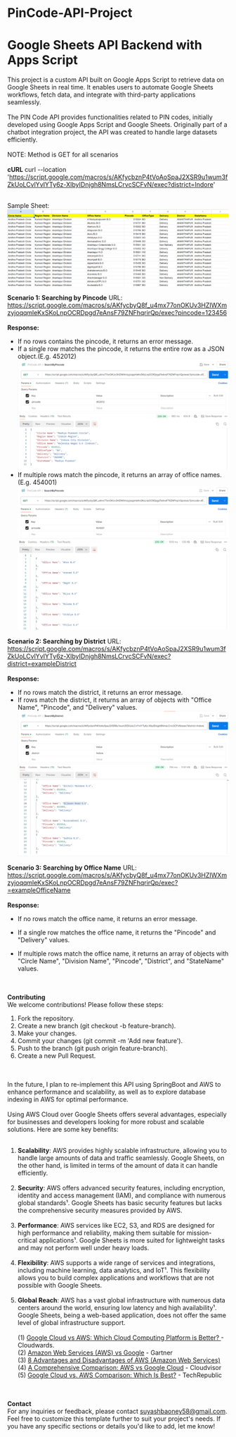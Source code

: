 # PinCode-API-Project
# Google Sheets API Backend with Apps Script
This project is a custom API built on Google Apps Script to retrieve data on Google Sheets in real time. It enables users to automate Google Sheets workflows, fetch data, and integrate with third-party applications seamlessly. 
<br>
<br>
The PIN Code API provides functionalities related to PIN codes, initially developed using Google Apps Script and Google Sheets. Originally part of a chatbot integration project, the API was created to handle large datasets efficiently. 
<br><br>
NOTE: Method is GET for all scenarios
<br><br>
**cURL**
curl --location 'https://script.google.com/macros/s/AKfycbznP4tVoAoSpaJ2XSR9u1wum3fZkUoLCvlYvIYTy6z-XIbyIDnjgh8NmsLCrvcSCFvN/exec?district=Indore'
<br><br>

Sample Sheet: 
![Loading image...](Images/samplesheet.png)


**Scenario 1: Searching by Pincode**
URL: https://script.google.com/macros/s/AKfycbyQ8f_u4mx77onOKUv3HZIWXmzyjoqqmleKxSKoLnpOCRDpgd7eAnsF79ZNFhqrirQp/exec?pincode=123456
<br><br>**Response:**
+	If no rows contains the pincode, it returns an error message.
+	If a single row matches the pincode, it returns the entire row as a JSON object.(E.g. 452012)<br>
 ![Loading image...](Images/Picture1.png)
+	If multiple rows match the pincode, it returns an array of office names. (E.g. 454001)
  ![Loading image...](Images/Picture2.png)

**Scenario 2: Searching by District**
URL: https://script.google.com/macros/s/AKfycbznP4tVoAoSpaJ2XSR9u1wum3fZkUoLCvlYvIYTy6z-XIbyIDnjgh8NmsLCrvcSCFvN/exec?district=exampleDistrict
<br><br>**Response:**
+	If no rows match the district, it returns an error message.
+	If rows match the district, it returns an array of objects with "Office Name", "Pincode", and "Delivery" values.
![Loading image...](Images/Picture3.png)

**Scenario 3: Searching by Office Name**
URL: https://script.google.com/macros/s/AKfycbyQ8f_u4mx77onOKUv3HZIWXmzyjoqqmleKxSKoLnpOCRDpgd7eAnsF79ZNFhqrirQp/exec?=exampleOfficeName
<br><br>**Response:**
+	If no rows match the office name, it returns an error message.
+	If a single row matches the office name, it returns the "Pincode" and "Delivery" values. 

 
+	If multiple rows match the office name, it returns an array of objects with "Circle Name", "Division Name", "Pincode", "District", and "StateName" values.
  
<br><br>
**Contributing**<br>
We welcome contributions! Please follow these steps:
<br>
1. Fork the repository.<br>
2. Create a new branch (git checkout -b feature-branch).<br>
3. Make your changes.<br>
4. Commit your changes (git commit -m 'Add new feature').<br>
5. Push to the branch (git push origin feature-branch).<br>
6. Create a new Pull Request.<br>
<br><br>

In the future, I plan to re-implement this API using SpringBoot and AWS to enhance performance and scalability, as well as to explore database indexing in AWS for optimal performance.
<br><br>
Using AWS Cloud over Google Sheets offers several advantages, especially for businesses and developers looking for more robust and scalable solutions. Here are some key benefits:
<br><br>
1. **Scalability**: AWS provides highly scalable infrastructure, allowing you to handle large amounts of data and traffic seamlessly. Google Sheets, on the other hand, is limited in terms of the amount of data it can handle efficiently.
<br><br>
2. **Security**: AWS offers advanced security features, including encryption, identity and access management (IAM), and compliance with numerous global standards¹. Google Sheets has basic security features but lacks the comprehensive security measures provided by AWS.
<br><br>
3. **Performance**: AWS services like EC2, S3, and RDS are designed for high performance and reliability, making them suitable for mission-critical applications¹. Google Sheets is more suited for lightweight tasks and may not perform well under heavy loads.
<br><br>
4. **Flexibility**: AWS supports a wide range of services and integrations, including machine learning, data analytics, and IoT¹. This flexibility allows you to build complex applications and workflows that are not possible with Google Sheets.
<br><br>
5. **Global Reach**: AWS has a vast global infrastructure with numerous data centers around the world, ensuring low latency and high availability¹. Google Sheets, being a web-based application, does not offer the same level of global infrastructure support.
<br><br>
(1) <a href = "https://www.cloudwards.net/google-cloud-vs-aws/">Google Cloud vs AWS: Which Cloud Computing Platform is Better? </a>- Cloudwards.<br>
(2) <a href = "https://www.gartner.com/reviews/market/strategic-cloud-platform-services/compare/amazon-web-services-vs-google">Amazon Web Services (AWS) vs Google</a> - Gartner <br>
(3) <a href = "https://www.techquintal.com/advantages-and-disadvantages-of-aws/">8 Advantages and Disadvantages of AWS (Amazon Web Services) </a><br>
(4) <a href = "https://cloudvisor.co/aws-guides/aws-vs-google-cloud-comparison/">A Comprehensive Comparison: AWS vs Google Cloud</a> - Cloudvisor <br>
(5) <a href = "https://www.techrepublic.com/article/aws-vs-google-cloud/">Google Cloud vs. AWS Comparison: Which Is Best?</a> - TechRepublic <br>
<br><br>

**Contact**<br>
For any inquiries or feedback, please contact suyashbaoney58@gmail.com. 
<br>
Feel free to customize this template further to suit your project's needs. If you have any specific sections or details you'd like to add, let me know! 
